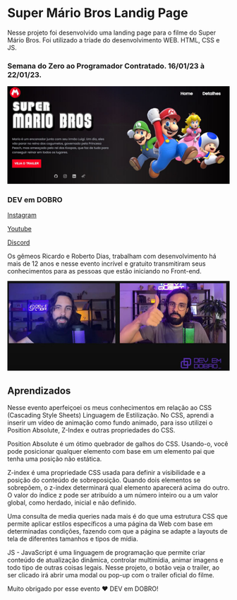 
# Super Mário Bros Landig Page

Nesse projeto foi desenvolvido uma landing page para o filme do Super Mário Bros.
Foi utilizado a tríade do desenvolvimento WEB. HTML, CSS e JS.

### Semana do Zero ao Programador Contratado. 16/01/23 à 22/01/23. 

![Landing Page Super Mário Bros](https://github.com/HugoHendrix/super-mario-bros-lp/blob/main/src/imagens/landing%20page%20projeto.JPG?raw=true)

### DEV em DOBRO

[Instagram](https://www.instagram.com/devemdobro/) 

[Youtube](https://www.youtube.com/@DevemDobro)

[Discord](https://discord.com/channels/821364094878613524/1064973937274015764)

Os gêmeos Ricardo e Roberto Dias, trabalham com desenvolvimento há mais de 12 anos e nesse evento incrível e gratuito transmitiram seus conhecimentos para as pessoas que estão iniciando no Front-end.

![gêmeos Ricardo e Roberto Dias](https://github.com/HugoHendrix/super-mario-bros-lp/blob/main/src/imagens/dev-em-dobro.JPG?raw=true)

## Aprendizados

Nesse evento aperfeiçoei os meus conhecimentos em relação ao CSS (Cascading Style Sheets) Linguagem de Estilização. No CSS, aprendi a inserir um vídeo de animação como fundo animado, para isso utilizei o Position Absolute, Z-Index e outras propriedades do CSS. 

Position Absolute é um ótimo quebrador de galhos do CSS. Usando-o, você pode posicionar qualquer elemento com base em um elemento pai que tenha uma posição não estática.

Z-index é uma propriedade CSS usada para definir a visibilidade e a posição do conteúdo de sobreposição. Quando dois elementos se sobrepõem, o z-index determinará qual elemento aparecerá acima do outro. O valor do índice z pode ser atribuído a um número inteiro ou a um valor global, como herdado, inicial e não definido.

Uma consulta de media queries nada mais é do que uma estrutura CSS que permite aplicar estilos específicos a uma página da Web com base em determinadas condições, fazendo com que a página se adapte a layouts de tela de diferentes tamanhos e tipos de mídia.

JS - JavaScript é uma linguagem de programação que permite criar conteúdo de atualização dinâmica, controlar multimídia, animar imagens e todo tipo de outras coisas legais. Nesse projeto, o botão veja o trailer, ao ser clicado irá abrir uma modal ou pop-up com o trailer oficial do filme.

Muito obrigado por esse evento ♥ DEV em DOBRO!
